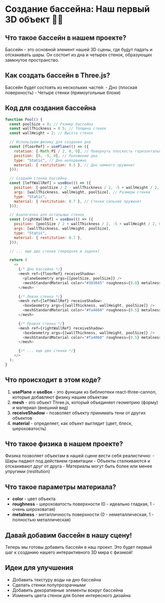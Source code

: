 # Создание бассейна: Наш первый 3D объект 🏊‍♂️

## Что такое бассейн в нашем проекте?

Бассейн - это основной элемент нашей 3D сцены, где будут падать и
отскакивать шары. Он состоит из дна и четырех стенок, образующих
замкнутое пространство.

## Как создать бассейн в Three.js?

Бассейн будет состоять из нескольких частей: - Дно (плоская
поверхность) - Четыре стенки (прямоугольные блоки)

## Код для создания бассейна

``` javascript
function Pool() {
  const poolSize = 8; // Размер бассейна
  const wallThickness = 0.5; // Толщина стенок
  const wallHeight = 2; // Высота стенок

  // Используем физику для создания дна
  const [floorRef] = usePlane(() => ({
    rotation: [-Math.PI / 2, 0, 0], // Повернуть плоскость горизонтально
    position: [0, -5, 0], // Положение дна
    type: "Static", // Дно неподвижно
    material: { restitution: 0.5 }, // Дно немного пружинит
  }));

  // Создаем стенки бассейна
  const [leftWallRef] = useBox(() => ({
    position: [-poolSize / 2 - wallThickness / 2, -5 + wallHeight / 2, 0],
    args: [wallThickness, wallHeight, poolSize], // Размеры стенки
    type: "Static",
    material: { restitution: 0.7 }, // Стенки сильнее пружинят
  }));

  // Аналогично для остальных стенок
  const [rightWallRef] = useBox(() => ({
    position: [poolSize / 2 + wallThickness / 2, -5 + wallHeight / 2, 0],
    args: [wallThickness, wallHeight, poolSize],
    type: "Static",
    material: { restitution: 0.7 },
  }));

  // ... еще две стенки (передняя и задняя)

  return (
    <>
      {/* Дно бассейна */}
      <mesh ref={floorRef} receiveShadow>
        <planeGeometry args={[poolSize, poolSize]} />
        <meshStandardMaterial color="#303045" roughness={0.8} metalness={0.2} />
      </mesh>

      {/* Левая стенка */}
      <mesh ref={leftWallRef} receiveShadow>
        <boxGeometry args={[wallThickness, wallHeight, poolSize]} />
        <meshStandardMaterial color="#fa4060" roughness={0.5} metalness={0.3} />
      </mesh>

      {/* Правая стенка */}
      <mesh ref={rightWallRef} receiveShadow>
        <boxGeometry args={[wallThickness, wallHeight, poolSize]} />
        <meshStandardMaterial color="#fa4060" roughness={0.5} metalness={0.3} />
      </mesh>

      {/* ... еще две стенки */}
    </>
  );
}
```

## Что происходит в этом коде?

1.  **usePlane** и **useBox** - это функции из библиотеки
    react-three-cannon, которые добавляют физику нашим объектам
2.  **mesh** - это объект Three.js, который объединяет геометрию (форму)
    и материал (внешний вид)
3.  **receiveShadow** - позволяет объекту принимать тени от других
    объектов
4.  **material** - определяет, как объект выглядит (цвет, блеск,
    шероховатость)

## Что такое физика в нашем проекте?

Физика позволяет объектам в нашей сцене вести себя реалистично: - Шары
падают под действием гравитации - Объекты сталкиваются и отскакивают
друг от друга - Материалы могут быть более или менее упругими
(restitution)

## Что такое параметры материала?

-   **color** - цвет объекта
-   **roughness** - шероховатость поверхности (0 - идеально гладкая, 1 -
    очень шероховатая)
-   **metalness** - металличность поверхности (0 - неметаллическая, 1 -
    полностью металлическая)

## Давай добавим бассейн в нашу сцену!

Теперь мы готовы добавить бассейн в наш проект. Это будет первый шаг к
созданию нашего интерактивного 3D мира с физикой!

## Идеи для улучшения

-   Добавить текстуру воды на дно бассейна
-   Сделать стенки полупрозрачными
-   Добавить декоративные элементы вокруг бассейна
-   Изменить цвета стенок для более интересного дизайна

